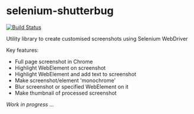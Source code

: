 # selenium-shutterbug

[![Build Status](https://travis-ci.org/assertthat/selenium-shutterbug.svg?branch=master)](https://travis-ci.org/assertthat/selenium-shutterbug)

Utility library to create customised screenshots using Selenium WebDriver

Key features:

- Full page screenshot in Chrome
- Highlight WebElement on screenshot
- Highlight WebElement and add text to screenshot
- Make screenshot/element 'monochrome'
- Blur screenshot or specified WebElement on it
- Make thumbnail of processed screenshot

_Work in progress ..._
